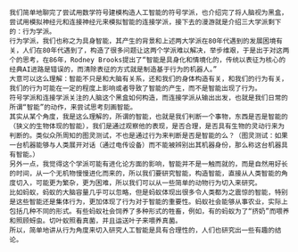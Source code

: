 	我们简单地聊完了尝试用数学符号建模构造人工智能的符号学派，也介绍完了将人脑视为黑盒，尝试用模拟神经元和连接神经元来模拟智能的连接学派，接下去的漫游就是介绍三大学派剩下的：行为学派。
	行为学派，我们也称之为具身智能，其产生的背景和上述两大学派在80年代遇到的发展困境有关，人们在80年代遇到了，构造了很多问题让这两个学派难以解决，举步维艰，于是出于对这两个的思考，在86年，Rodney Brooks提出了“智能是具身化和情境化的，传统以表征为核心的经典AI进路是错误的，而清除表征的方式就是制造基于行为的机器人。”
	大意可以这么理解：智能不只是和大脑有关系，还和我们的身体构造有关，和我们的行为有关，我们的行为可能在一定的程度上影响或者导致了智能的产生，而不是智能出现了行为。
	符号学派和连接学派关注的人脑这个黑盒如何构造，而连接学派从输出出发，也就是我们日常的所谓“智能”的动作，来尝试思考刻画智能。
	其实从某个角度，我是这么理解的，所谓的智能，也就是我们判断一个事物，东西是否是智能的（狭义的生物体现的智能），我们是通过观察他的表现，是否合理，是否具有生物的灵动行来为判断的。类似众所周知的图灵测试，不也是通过行为来判断是否是智能的么？（图灵测试：如果一台机器能够与人类展开对话（通过电传设备）而不能被辨别出其机器身份，那么称这台机器具有智能。）
	另外一点，我觉得这个学派可能有进化论方面的影响，智能并不是一触而就的，而是自然用好长的时间，从一个无机物慢慢进化而来的，所以我们要研究智能，构造智能，直接从人类智能的角度切入，可能更为繁杂，更为困难，所以我们可以从一些简单的动物行为切入来研究。
	比如蚂蚁，蚂蚁的大脑容量几乎可以忽略，但是蚂蚁体现出很多令人类都为之震惊的智能，特别是这些智能还是集体行为，更加体现了行为对于智能的重要性。蚂蚁社会能够从事农业，实际上包括几种不同的形式。有些蚂蚁社会饲养了多种形式的牲畜，例如，有的蚂蚁为了“挤奶”而喂养和照顾蚜虫。切叶蚁照看真菌，并且运送叶子来喂养真菌。
	所以，简单地讲从行为角度来切入研究人工智能是具有合理性的，人们也研究出一些有趣的结论。
